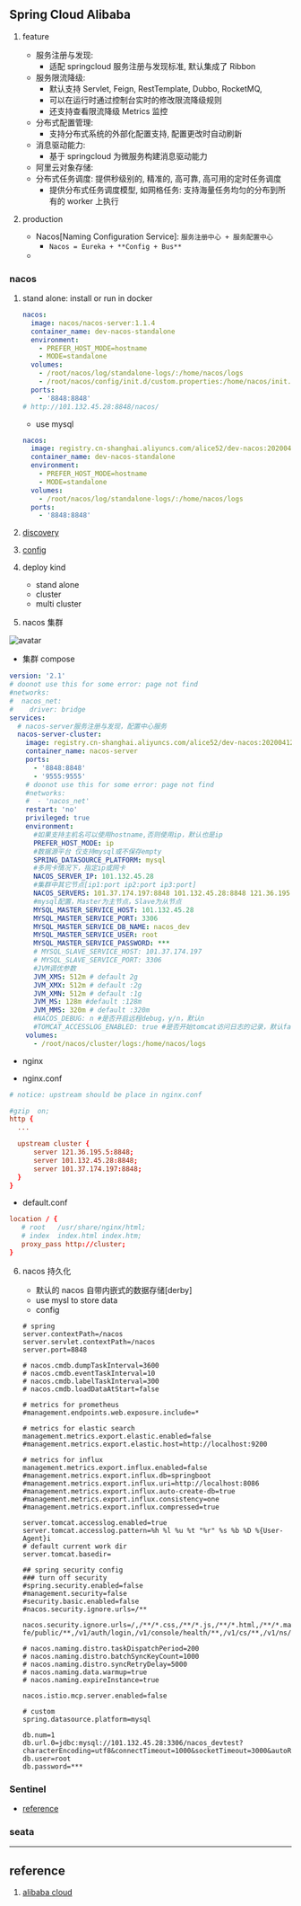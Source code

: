 ## Spring Cloud Alibaba

1. feature

   - 服务注册与发现:
     - 适配 springcloud 服务注册与发现标准, 默认集成了 Ribbon
   - 服务限流降级:
     - 默认支持 Servlet, Feign, RestTemplate, Dubbo, RocketMQ,
     - 可以在运行时通过控制台实时的修改限流降级规则
     - 还支持查看限流降级 Metrics 监控
   - 分布式配置管理:
     - 支持分布式系统的外部化配置支持, 配置更改时自动刷新
   - 消息驱动能力:
     - 基于 springcloud 为微服务构建消息驱动能力
   - 阿里云对象存储:
   - 分布式任务调度: 提供秒级别的, 精准的, 高可靠, 高可用的定时任务调度
     - 提供分布式任务调度模型, 如网格任务: 支持海量任务均匀的分布到所有的 worker 上执行

2. production

   - Nacos[Naming Configuration Service]: `服务注册中心 + 服务配置中心`
     - `Nacos = Eureka + **Config + Bus**`
   -

### nacos

1. stand alone: install or run in docker

   ```yml
   nacos:
     image: nacos/nacos-server:1.1.4
     container_name: dev-nacos-standalone
     environment:
       - PREFER_HOST_MODE=hostname
       - MODE=standalone
     volumes:
       - /root/nacos/log/standalone-logs/:/home/nacos/logs
       - /root/nacos/config/init.d/custom.properties:/home/nacos/init.d/custom.properties
     ports:
       - '8848:8848'
   # http://101.132.45.28:8848/nacos/
   ```

   - use mysql

   ```yml
   nacos:
     image: registry.cn-shanghai.aliyuncs.com/alice52/dev-nacos:20200412.8bcaddc
     container_name: dev-nacos-standalone
     environment:
       - PREFER_HOST_MODE=hostname
       - MODE=standalone
     volumes:
       - /root/nacos/log/standalone-logs/:/home/nacos/logs
     ports:
       - '8848:8848'
   ```

2. [discovery](./02.服务注册中心.md/#4-nacosrecommend)
3. [config](./06.服务配置.md/#2-nacosrecommend)
4. deploy kind

   - stand alone
   - cluster
   - multi cluster

5. nacos 集群

![avatar](/static/image/spring/alibab-nacos-cluster.png)

- 集群 compose

```yml
version: '2.1'
# doonot use this for some error: page not find
#networks:
#  nacos_net:
#    driver: bridge
services:
  # nacos-server服务注册与发现，配置中心服务
  nacos-server-cluster:
    image: registry.cn-shanghai.aliyuncs.com/alice52/dev-nacos:20200412.8bcaddc
    container_name: nacos-server
    ports:
      - '8848:8848'
      - '9555:9555'
    # doonot use this for some error: page not find
    #networks:
    #  - 'nacos_net'
    restart: 'no'
    privileged: true
    environment:
      #如果支持主机名可以使用hostname,否则使用ip，默认也是ip
      PREFER_HOST_MODE: ip
      #数据源平台 仅支持mysql或不保存empty
      SPRING_DATASOURCE_PLATFORM: mysql
      #多网卡情况下，指定ip或网卡
      NACOS_SERVER_IP: 101.132.45.28
      #集群中其它节点[ip1:port ip2:port ip3:port]
      NACOS_SERVERS: 101.37.174.197:8848 101.132.45.28:8848 121.36.195.5:8848
      #mysql配置，Master为主节点，Slave为从节点
      MYSQL_MASTER_SERVICE_HOST: 101.132.45.28
      MYSQL_MASTER_SERVICE_PORT: 3306
      MYSQL_MASTER_SERVICE_DB_NAME: nacos_dev
      MYSQL_MASTER_SERVICE_USER: root
      MYSQL_MASTER_SERVICE_PASSWORD: ***
      # MYSQL_SLAVE_SERVICE_HOST: 101.37.174.197
      # MYSQL_SLAVE_SERVICE_PORT: 3306
      #JVM调优参数
      JVM_XMS: 512m # default 2g
      JVM_XMX: 512m # default :2g
      JVM_XMN: 512m # default :1g
      JVM_MS: 128m #default :128m
      JVM_MMS: 320m # default :320m
      #NACOS_DEBUG: n #是否开启远程debug，y/n，默认n
      #TOMCAT_ACCESSLOG_ENABLED: true #是否开始tomcat访问日志的记录，默认false
    volumes:
      - /root/nacos/cluster/logs:/home/nacos/logs
```

- nginx

- nginx.conf

```conf
# notice: upstream should be place in nginx.conf

#gzip  on;
http {
  ...

  upstream cluster {
      server 121.36.195.5:8848;
      server 101.132.45.28:8848;
      server 101.37.174.197:8848;
  }
}
```

- default.conf

```conf
location / {
   # root   /usr/share/nginx/html;
   # index  index.html index.htm;
   proxy_pass http://cluster;
}
```

6. nacos 持久化

   - 默认的 nacos 自带内嵌式的数据存储[derby]
   - use mysl to store data
   - config

   ```properties
   # spring
   server.contextPath=/nacos
   server.servlet.contextPath=/nacos
   server.port=8848

   # nacos.cmdb.dumpTaskInterval=3600
   # nacos.cmdb.eventTaskInterval=10
   # nacos.cmdb.labelTaskInterval=300
   # nacos.cmdb.loadDataAtStart=false

   # metrics for prometheus
   #management.endpoints.web.exposure.include=*

   # metrics for elastic search
   management.metrics.export.elastic.enabled=false
   #management.metrics.export.elastic.host=http://localhost:9200

   # metrics for influx
   management.metrics.export.influx.enabled=false
   #management.metrics.export.influx.db=springboot
   #management.metrics.export.influx.uri=http://localhost:8086
   #management.metrics.export.influx.auto-create-db=true
   #management.metrics.export.influx.consistency=one
   #management.metrics.export.influx.compressed=true

   server.tomcat.accesslog.enabled=true
   server.tomcat.accesslog.pattern=%h %l %u %t "%r" %s %b %D %{User-Agent}i
   # default current work dir
   server.tomcat.basedir=

   ## spring security config
   ### turn off security
   #spring.security.enabled=false
   #management.security=false
   #security.basic.enabled=false
   #nacos.security.ignore.urls=/**

   nacos.security.ignore.urls=/,/**/*.css,/**/*.js,/**/*.html,/**/*.map,/**/*.svg,/**/*.png,/**/*.ico,/console-fe/public/**,/v1/auth/login,/v1/console/health/**,/v1/cs/**,/v1/ns/**,/v1/cmdb/**,/actuator/**,/v1/console/server/**

   # nacos.naming.distro.taskDispatchPeriod=200
   # nacos.naming.distro.batchSyncKeyCount=1000
   # nacos.naming.distro.syncRetryDelay=5000
   # nacos.naming.data.warmup=true
   # nacos.naming.expireInstance=true

   nacos.istio.mcp.server.enabled=false

   # custom
   spring.datasource.platform=mysql

   db.num=1
   db.url.0=jdbc:mysql://101.132.45.28:3306/nacos_devtest?characterEncoding=utf8&connectTimeout=1000&socketTimeout=3000&autoReconnect=true
   db.user=root
   db.password=***
   ```

### Sentinel

- [reference](04.服务降级.md/#3-sentinelrecommend)

### seata

---

## reference

1. [alibaba cloud](https://spring-cloud-alibaba-group.github.io/github-pages/greenwich/spring-cloud-alibaba.html)
